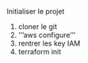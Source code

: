 
Initialiser le projet

1. cloner le git 
2. ’’’aws configure’’’
3. rentrer les key IAM
4. terraform init
